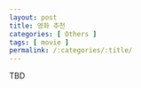 ```yaml
---
layout: post
title: 영화 추천
categories: [ Others ]
tags: [ movie ]
permalink: /:categories/:title/
---
```


TBD